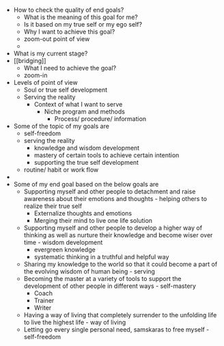 - How to check the quality of end goals?
    - What is the meaning of this goal for me?
    - Is it based on my true self or my ego self?
    - Why I want to achieve this goal?
    - zoom-out point of view
    - 
- What is my current stage?
- [[bridging]]
    - What I need to achieve the goal?
    - zoom-in
- Levels of point of view
    - Soul or true self development
    - Serving the reality
        - Context of what I want to serve
            - Niche program and methods
                - Process/ procedure/ information
- Some of the topic of my goals are
    - self-freedom
    - serving the reality
        - knowledge and wisdom development
        - mastery of certain tools to achieve certain intention
        - supporting the true self development
    - routine/ habit or work flow
- 
- Some of my end goal based on the below goals are
    - Supporting myself and other people to detachment and raise awareness about their emotions and thoughts - helping others to realize their true self
        - Externalize thoughts and emotions
        - Merging their mind to live one life solution
    - Supporting myself and other people to develop a higher way of thinking as well as nurture their knowledge and become wiser over time - wisdom development
        - evergreen knowledge
        - systematic thinking in a truthful and helpful way
    - Sharing my knowledge to the world so that it could become a part of the evolving wisdom of human being - serving
    - Becoming the master at a variety of tools to support the development of other people in different ways - self-mastery
        - Coach
        - Trainer
        - Writer
    - Having a way of living that completely surrender to the unfolding life to live the highest life - way of living
    - Letting go every single personal need, samskaras to free myself - self-freedom
